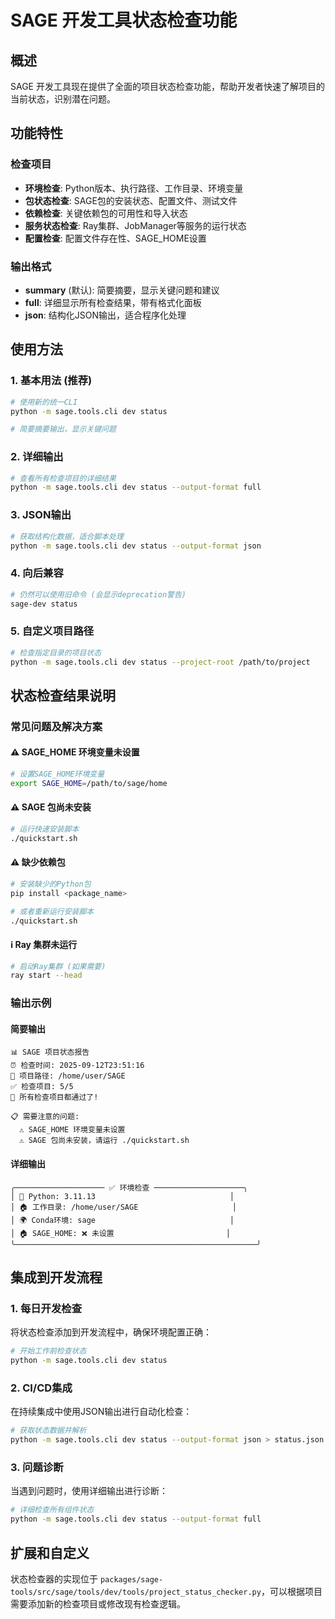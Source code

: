 # SAGE 开发工具状态检查功能

## 概述

SAGE 开发工具现在提供了全面的项目状态检查功能，帮助开发者快速了解项目的当前状态，识别潜在问题。

## 功能特性

### 检查项目
- **环境检查**: Python版本、执行路径、工作目录、环境变量
- **包状态检查**: SAGE包的安装状态、配置文件、测试文件
- **依赖检查**: 关键依赖包的可用性和导入状态
- **服务状态检查**: Ray集群、JobManager等服务的运行状态
- **配置检查**: 配置文件存在性、SAGE_HOME设置

### 输出格式
- **summary** (默认): 简要摘要，显示关键问题和建议
- **full**: 详细显示所有检查结果，带有格式化面板
- **json**: 结构化JSON输出，适合程序化处理

## 使用方法

### 1. 基本用法 (推荐)
```bash
# 使用新的统一CLI
python -m sage.tools.cli dev status

# 简要摘要输出，显示关键问题
```

### 2. 详细输出
```bash
# 查看所有检查项目的详细结果
python -m sage.tools.cli dev status --output-format full
```

### 3. JSON输出
```bash
# 获取结构化数据，适合脚本处理
python -m sage.tools.cli dev status --output-format json
```

### 4. 向后兼容
```bash
# 仍然可以使用旧命令 (会显示deprecation警告)
sage-dev status
```

### 5. 自定义项目路径
```bash
# 检查指定目录的项目状态
python -m sage.tools.cli dev status --project-root /path/to/project
```

## 状态检查结果说明

### 常见问题及解决方案

#### ⚠️ SAGE_HOME 环境变量未设置
```bash
# 设置SAGE_HOME环境变量
export SAGE_HOME=/path/to/sage/home
```

#### ⚠️ SAGE 包尚未安装
```bash
# 运行快速安装脚本
./quickstart.sh
```

#### ⚠️ 缺少依赖包
```bash
# 安装缺少的Python包
pip install <package_name>

# 或者重新运行安装脚本
./quickstart.sh
```

#### ℹ️ Ray 集群未运行
```bash
# 启动Ray集群 (如果需要)
ray start --head
```

### 输出示例

#### 简要输出
```
📊 SAGE 项目状态报告
⏰ 检查时间: 2025-09-12T23:51:16
📁 项目路径: /home/user/SAGE
✅ 检查项目: 5/5
🎉 所有检查项目都通过了!

📋 需要注意的问题:
  ⚠️ SAGE_HOME 环境变量未设置
  ⚠️ SAGE 包尚未安装，请运行 ./quickstart.sh
```

#### 详细输出
```
╭──────────────────── ✅ 环境检查 ────────────────────╮
│ 🐍 Python: 3.11.13                              │
│ 🏠 工作目录: /home/user/SAGE                     │
│ 🌍 Conda环境: sage                              │
│ 🏠 SAGE_HOME: ❌ 未设置                         │
╰──────────────────────────────────────────────────────╯
```

## 集成到开发流程

### 1. 每日开发检查
将状态检查添加到开发流程中，确保环境配置正确：
```bash
# 开始工作前检查状态
python -m sage.tools.cli dev status
```

### 2. CI/CD集成
在持续集成中使用JSON输出进行自动化检查：
```bash
# 获取状态数据并解析
python -m sage.tools.cli dev status --output-format json > status.json
```

### 3. 问题诊断
当遇到问题时，使用详细输出进行诊断：
```bash
# 详细检查所有组件状态
python -m sage.tools.cli dev status --output-format full
```

## 扩展和自定义

状态检查器的实现位于 `packages/sage-tools/src/sage/tools/dev/tools/project_status_checker.py`，可以根据项目需要添加新的检查项目或修改现有检查逻辑。
